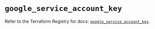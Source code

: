 # `google_service_account_key`

Refer to the Terraform Registry for docs: [`google_service_account_key`](https://registry.terraform.io/providers/hashicorp/google-beta/6.45.0/docs/resources/google_service_account_key).
